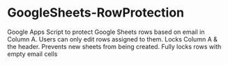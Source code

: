 # GoogleSheets-RowProtection
Google Apps Script to protect Google Sheets rows based on email in Column A. Users can only edit rows assigned to them. Locks Column A &amp; the header. Prevents new sheets from being created. Fully locks rows with empty email cells

